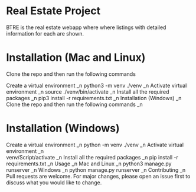 # Real Estate Project

BTRE is the real estate webapp where where listings with detailed information for each are shown.

# Installation (Mac and Linux)
Clone the repo and then run the following commands

Create a virtual environment _n
python3 -m venv ./venv _n
Activate virtual environment _n
source ./venv/bin/activate _n
Install all the required packages _n
pip3 install -r requirements.txt _n
Installation (Windows) _n
Clone the repo and then run the following commands _n

# Installation (Windows)

Create a virtual environment _n
python -m venv ./venv _n
Activate virtual environment _n </br>
venv/Script/activate _n
Install all the required packages _n
pip install -r requirements.txt _n
Usage _n
Mac and Linux _n
python3 manage.py runserver _n
Windows _n
python manage.py runserver _n
Contributing _n
Pull requests are welcome. For major changes, please open an issue first to discuss what you would like to change.
